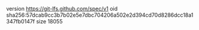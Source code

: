 version https://git-lfs.github.com/spec/v1
oid sha256:57dcab9cc3b7b02e5e7dbc704206a502e2d394cd70d8286dcc18a1347fb0147f
size 18055
